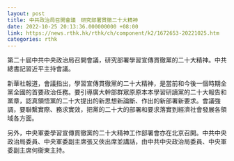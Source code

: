 ```yaml
---
layout: post
title: 中共政治局召開會議　研究部署貫徹二十大精神
date: 2022-10-25 20:13:36.000000000 +08:00
link: https://news.rthk.hk/rthk/ch/component/k2/1672653-20221025.htm
categories: rthk
---
```


第二十屆中共中央政治局召開會議，研究部署學習宣傳貫徹黨的二十大精神。中共總書記習近平主持會議。

新華社報道，會議指出，學習宣傳貫徹黨的二十大精神，是當前和今後一個時期全黨全國的首要政治任務。要引導廣大幹部群眾原原本本學習研讀黨的二十大報告和黨章，認真領悟黨的二十大提出的新思想新論斷、作出的新部署新要求。會議強調，要聯繫實際、務求實效，把黨的二十大的部署和要求落實到經濟社會發展各領域各方面。

另外，中央軍委學習宣傳貫徹黨的二十大精神工作部署會亦在北京召開。中共中央政治局委員、中央軍委副主席張又俠出席並講話，由中共中央政治局委員、中央軍委副主席何衞東主持。
